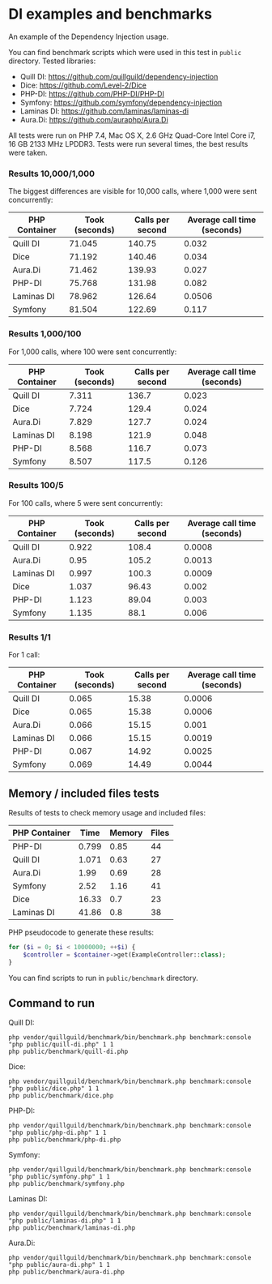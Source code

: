 # DI examples and benchmarks

An example of the Dependency Injection usage.

You can find benchmark scripts which were used in this test in `public`
directory. Tested libraries:
- Quill DI: https://github.com/quillguild/dependency-injection
- Dice: https://github.com/Level-2/Dice
- PHP-DI: https://github.com/PHP-DI/PHP-DI
- Symfony: https://github.com/symfony/dependency-injection
- Laminas DI: https://github.com/laminas/laminas-di
- Aura.Di: https://github.com/auraphp/Aura.Di

All tests were run on PHP 7.4, Mac OS X, 2.6 GHz Quad-Core Intel Core i7,
16 GB 2133 MHz LPDDR3. Tests were run several times, the best results
were taken.

### Results 10,000/1,000

The biggest differences are visible for 10,000 calls, where 1,000 were sent
concurrently:

| PHP Container | Took (seconds) | Calls per second | Average call time (seconds) |
|---------------|----------------|------------------|-----------------------------|
| Quill DI      | 71.045         | 140.75           | 0.032                       |
| Dice          | 71.192         | 140.46           | 0.034                       |
| Aura.Di       | 71.462         | 139.93           | 0.027                       |
| PHP-DI        | 75.768         | 131.98           | 0.082                       |
| Laminas DI    | 78.962         | 126.64           | 0.0506                      |
| Symfony       | 81.504         | 122.69           | 0.117                       |

### Results 1,000/100

For 1,000 calls, where 100 were sent concurrently:

| PHP Container | Took (seconds) | Calls per second | Average call time (seconds) |
|---------------|----------------|------------------|-----------------------------|
| Quill DI      | 7.311          | 136.7            | 0.023                       |
| Dice          | 7.724          | 129.4            | 0.024                       |
| Aura.Di       | 7.829          | 127.7            | 0.024                       |
| Laminas DI    | 8.198          | 121.9            | 0.048                       |
| PHP-DI        | 8.568          | 116.7            | 0.073                       |
| Symfony       | 8.507          | 117.5            | 0.126                       |

### Results 100/5

For 100 calls, where 5 were sent concurrently:

| PHP Container | Took (seconds) | Calls per second | Average call time (seconds) |
|---------------|----------------|------------------|-----------------------------|
| Quill DI      | 0.922          | 108.4            | 0.0008                      |
| Aura.Di       | 0.95           | 105.2            | 0.0013                      |
| Laminas DI    | 0.997          | 100.3            | 0.0009                      |
| Dice          | 1.037          | 96.43            | 0.002                       |
| PHP-DI        | 1.123          | 89.04            | 0.003                       |
| Symfony       | 1.135          | 88.1             | 0.006                       |

### Results 1/1

For 1 call:

| PHP Container | Took (seconds) | Calls per second | Average call time (seconds) |
|---------------|----------------|------------------|-----------------------------|
| Quill DI      | 0.065          | 15.38            | 0.0006                      |
| Dice          | 0.065          | 15.38            | 0.0006                      |
| Aura.Di       | 0.066          | 15.15            | 0.001                       |
| Laminas DI    | 0.066          | 15.15            | 0.0019                      |
| PHP-DI        | 0.067          | 14.92            | 0.0025                      |
| Symfony       | 0.069          | 14.49            | 0.0044                      |

## Memory / included files tests

Results of tests to check memory usage and included files:

| PHP Container | Time  | Memory | Files |
|---------------|-------|--------|-------|
| PHP-DI        | 0.799 | 0.85   | 44    |
| Quill DI      | 1.071 | 0.63   | 27    |
| Aura.Di       | 1.99  | 0.69   | 28    |
| Symfony       | 2.52  | 1.16   | 41    |
| Dice          | 16.33 | 0.7    | 23    |
| Laminas DI    | 41.86 | 0.8    | 38    |

PHP pseudocode to generate these results:

```php
for ($i = 0; $i < 10000000; ++$i) {
    $controller = $container->get(ExampleController::class);
}
```

You can find scripts to run in `public/benchmark` directory.

## Command to run

Quill DI:
```
php vendor/quillguild/benchmark/bin/benchmark.php benchmark:console "php public/quill-di.php" 1 1
php public/benchmark/quill-di.php
```

Dice:
```
php vendor/quillguild/benchmark/bin/benchmark.php benchmark:console "php public/dice.php" 1 1
php public/benchmark/dice.php
```

PHP-DI:
```
php vendor/quillguild/benchmark/bin/benchmark.php benchmark:console "php public/php-di.php" 1 1
php public/benchmark/php-di.php
```

Symfony:
```
php vendor/quillguild/benchmark/bin/benchmark.php benchmark:console "php public/symfony.php" 1 1
php public/benchmark/symfony.php
```

Laminas DI:
```
php vendor/quillguild/benchmark/bin/benchmark.php benchmark:console "php public/laminas-di.php" 1 1
php public/benchmark/laminas-di.php
```

Aura.Di:
```
php vendor/quillguild/benchmark/bin/benchmark.php benchmark:console "php public/aura-di.php" 1 1
php public/benchmark/aura-di.php
```
